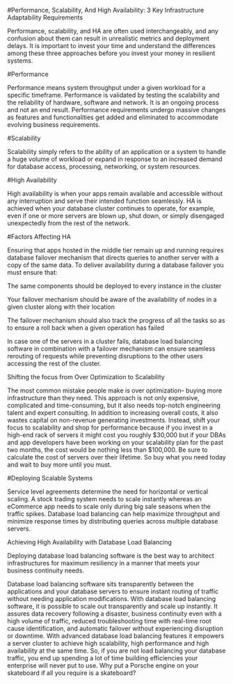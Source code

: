 #Performance, Scalability, And High Availability: 3 Key Infrastructure Adaptability Requirements

Performance, scalability, and HA are often used interchangeably, and any confusion about them can result in unrealistic metrics and deployment delays. It is important to invest your time and understand the differences among these three approaches before you invest your money in resilient systems.

#Performance

Performance means system throughput under a given workload for a specific timeframe. Performance is validated by testing the scalability and the reliability of hardware, software and network. It is an ongoing process and not an end result. Performance requirements undergo massive changes as features and functionalities get added and eliminated to accommodate evolving business requirements.

#Scalability

Scalability simply refers to the ability of an application or a system to handle a huge volume of workload or expand in response to an increased demand for database access, processing, networking, or system resources.

#High Availability

High availability is when your apps remain available and accessible without any interruption and serve their intended function seamlessly. HA is achieved when your database cluster continues to operate, for example, even if one or more servers are blown up, shut down, or simply disengaged unexpectedly from the rest of the network.   

#Factors Affecting HA

Ensuring that apps hosted in the middle tier remain up and running requires database failover mechanism that directs queries to another server with a copy of the same data.  To deliver availability during a database failover you must ensure that:

The same components should be deployed to every instance in the cluster

Your failover mechanism should be aware of the availability of nodes in a given cluster along with their location

The failover mechanism should also track the progress of all the tasks so as to ensure a roll back when a given operation has failed

In case one of the servers in a cluster fails, database load balancing software in combination with a failover mechanism can ensure seamless rerouting of requests while preventing disruptions to the other users accessing the rest of the cluster.

Shifting the focus from Over Optimization to Scalability  

The most common mistake people make is over optimization– buying more infrastructure than they need. This approach is not only expensive, complicated and time-consuming, but it also needs top-notch engineering talent and expert consulting. In addition to increasing overall costs, it also wastes capital on non-revenue generating investments. Instead, shift your focus to scalability and shop for performance because if you invest in a high-end rack of servers it might cost you roughly $30,000 but if your DBAs and app developers have been working on your scalability plan for the past two months, the cost would be nothing less than $100,000. Be sure to calculate the cost of servers over their lifetime. So buy what you need today and wait to buy more until you must.

#Deploying Scalable Systems

Service level agreements determine the need for horizontal or vertical scaling. A stock trading system needs to scale instantly whereas an eCommerce app needs to scale only during big sale seasons when the traffic spikes. Database load balancing can help maximize throughput and minimize response times by distributing queries across multiple database servers.

Achieving High Availability with Database Load Balancing

Deploying database load balancing software is the best way to architect infrastructures for maximum resiliency in a manner that meets your business continuity needs.

Database load balancing software sits transparently between the applications and your database servers to ensure instant routing of traffic without needing application modifications. With database load balancing software, it is possible to scale out transparently and scale up instantly. It assures data recovery following a disaster, business continuity even with a high volume of traffic, reduced troubleshooting time with real-time root cause identification, and automatic failover without experiencing disruption or downtime. With advanced database load balancing features it empowers a server cluster to achieve high scalability, high performance and high availability at the same time. So, if you are not load balancing your database traffic, you end up spending a lot of time building efficiencies your enterprise will never put to use. Why put a Porsche engine on your skateboard if all you require is a skateboard?

